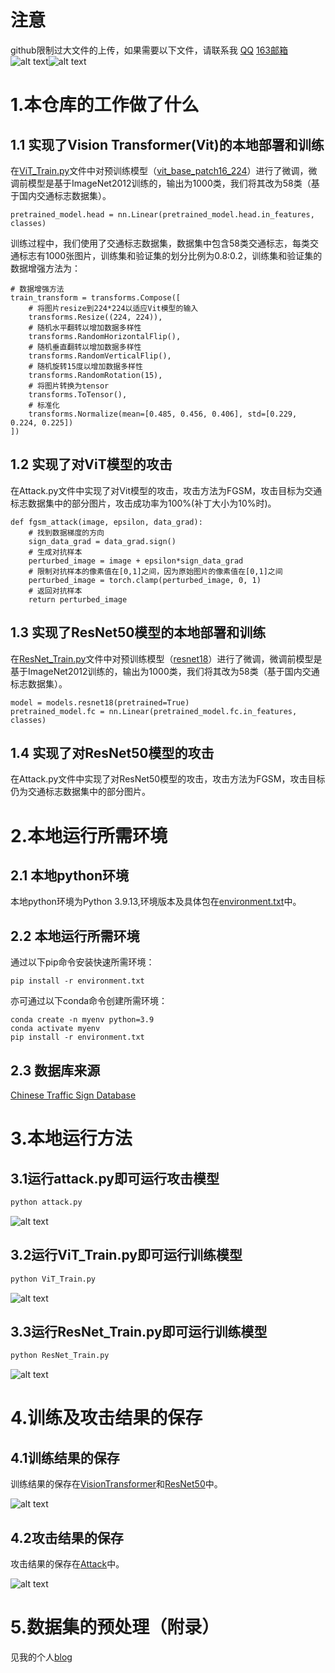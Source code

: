 # 注意
github限制过大文件的上传，如果需要以下文件，请联系我
[QQ]([2404521002@qq.com](https://qm.qq.com/q/fUZH3NVcf6))
[163邮箱](liu128786292@163.com)
![alt text](readme_image/image-6.png)![alt text](readme_image/image-7.png)
# 1.本仓库的工作做了什么
## 1.1 实现了Vision Transformer(Vit)的本地部署和训练
在[ViT_Train.py](.\ViT_Train.py)文件中对预训练模型（[vit_base_patch16_224](https://zhuanlan.zhihu.com/p/713616890)）进行了微调，微调前模型是基于ImageNet2012训练的，输出为1000类，我们将其改为58类（基于国内交通标志数据集）。
```
pretrained_model.head = nn.Linear(pretrained_model.head.in_features, classes)
```
训练过程中，我们使用了交通标志数据集，数据集中包含58类交通标志，每类交通标志有1000张图片，训练集和验证集的划分比例为0.8:0.2，训练集和验证集的数据增强方法为：
```
# 数据增强方法
train_transform = transforms.Compose([
	# 将图片resize到224*224以适应Vit模型的输入
	transforms.Resize((224, 224)),
	# 随机水平翻转以增加数据多样性
	transforms.RandomHorizontalFlip(),
	# 随机垂直翻转以增加数据多样性
	transforms.RandomVerticalFlip(),
	# 随机旋转15度以增加数据多样性
	transforms.RandomRotation(15),
	# 将图片转换为tensor
	transforms.ToTensor(),
	# 标准化
	transforms.Normalize(mean=[0.485, 0.456, 0.406], std=[0.229, 0.224, 0.225])
])
```


## 1.2 实现了对ViT模型的攻击
在Attack.py文件中实现了对Vit模型的攻击，攻击方法为FGSM，攻击目标为交通标志数据集中的部分图片，攻击成功率为100%(补丁大小为10%时)。
```
def fgsm_attack(image, epsilon, data_grad):
	# 找到数据梯度的方向
	sign_data_grad = data_grad.sign()
	# 生成对抗样本
	perturbed_image = image + epsilon*sign_data_grad
	# 限制对抗样本的像素值在[0,1]之间，因为原始图片的像素值在[0,1]之间
	perturbed_image = torch.clamp(perturbed_image, 0, 1)
	# 返回对抗样本
	return perturbed_image
```
## 1.3 实现了ResNet50模型的本地部署和训练
在[ResNet_Train.py](.\ResNet_Train.py)文件中对预训练模型（[resnet18](https://pytorch.org/hub/pytorch_vision_resnet/)）进行了微调，微调前模型是基于ImageNet2012训练的，输出为1000类，我们将其改为58类（基于国内交通标志数据集）。
```
model = models.resnet18(pretrained=True)
pretrained_model.fc = nn.Linear(pretrained_model.fc.in_features, classes)
```
## 1.4 实现了对ResNet50模型的攻击
在Attack.py文件中实现了对ResNet50模型的攻击，攻击方法为FGSM，攻击目标仍为交通标志数据集中的部分图片。

# 2.本地运行所需环境
## 2.1 本地python环境
本地python环境为Python 3.9.13,环境版本及具体包在[environment.txt](.\environment.txt)中。
## 2.2 本地运行所需环境
通过以下pip命令安装快速所需环境：
```
pip install -r environment.txt
```
亦可通过以下conda命令创建所需环境：
```
conda create -n myenv python=3.9
conda activate myenv
pip install -r environment.txt
```
## 2.3 数据库来源
[Chinese Traffic Sign Database](https://www.nlpr.ia.ac.cn/pal/trafficdata/detection.html)
# 3.本地运行方法
## 3.1运行attack.py即可运行攻击模型
```python
python attack.py
```
![alt text](readme_image\image.png)
## 3.2运行ViT_Train.py即可运行训练模型
```python
python ViT_Train.py
```
![alt text](readme_image\image-1.png)
## 3.3运行ResNet_Train.py即可运行训练模型
```python
python ResNet_Train.py
```
![alt text](readme_image\image-2.png)

# 4.训练及攻击结果的保存
## 4.1训练结果的保存
训练结果的保存在[VisionTransformer](.\Model\VisionTransformer)和[ResNet50](.\Model\ResNet50)中。

![alt text](readme_image\image-4.png)
## 4.2攻击结果的保存
攻击结果的保存在[Attack](.\result)中。

![alt text](readme_image\image-5.png)
# 5.数据集的预处理（附录）
见我的个人[blog](https://blog.csdn.net/m0_59085764/article/details/127266647?spm=1001.2014.3001.5502)
